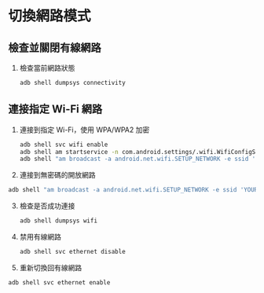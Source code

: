 # 切換網路模式


## 檢查並關閉有線網路

1. 檢查當前網路狀態

   ```bash
   adb shell dumpsys connectivity
   ```

## 連接指定 Wi-Fi 網路

1. 連接到指定 Wi-Fi，使用 WPA/WPA2 加密

   ```bash
   adb shell svc wifi enable
   adb shell am startservice -n com.android.settings/.wifi.WifiConfigStore
   adb shell "am broadcast -a android.net.wifi.SETUP_NETWORK -e ssid 'YOUR_SSID' -e psk 'YOUR_PASSWORD'"
   ```

2. 連接到無密碼的開放網路

```bash
adb shell "am broadcast -a android.net.wifi.SETUP_NETWORK -e ssid 'YOUR_OPEN_SSID'"
```

3. 檢查是否成功連接

   ```bash
   adb shell dumpsys wifi
   ```

4. 禁用有線網路

   ```bash
   adb shell svc ethernet disable
   ```


5. 重新切換回有線網路

```bash
adb shell svc ethernet enable
```
